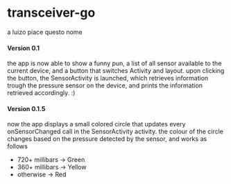 # transceiver-go
a luizo piace questo nome
#### Version 0.1
the app is now able to show a funny pun, a list of all sensor available to the current device, and a button that switches Activity and layout.
upon clicking the button, the SensorActivity is launched, which retrieves information trough the pressure sensor on the device, and prints the information retrieved accordingly.
:)
#### Version 0.1.5
now the app displays a small colored circle that updates every onSensorChanged call in the SensorActivity activity.
the colour of the circle changes based on the pressure detected by the sensor, and works as follows
- 720+ millibars -> Green
- 360+ millibars -> Yellow
- otherwise -> Red
